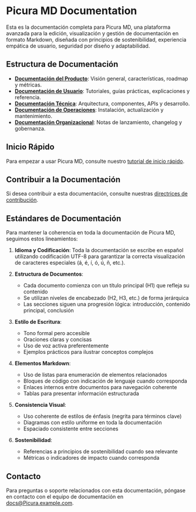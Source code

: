 # Picura MD Documentation

Esta es la documentación completa para Picura MD, una plataforma avanzada para la edición, visualización y gestión de documentación en formato Markdown, diseñada con principios de sostenibilidad, experiencia empática de usuario, seguridad por diseño y adaptabilidad.

## Estructura de Documentación

- **[Documentación del Producto](product-docs/)**: Visión general, características, roadmap y métricas.
- **[Documentación de Usuario](user-docs/)**: Tutoriales, guías prácticas, explicaciones y referencia.
- **[Documentación Técnica](technical-docs/)**: Arquitectura, componentes, APIs y desarrollo.
- **[Documentación de Operaciones](operations-docs/)**: Instalación, actualización y mantenimiento.
- **[Documentación Organizacional](org-docs/)**: Notas de lanzamiento, changelog y gobernanza.

## Inicio Rápido

Para empezar a usar Picura MD, consulte nuestro [tutorial de inicio rápido](user-docs/tutorials/getting-started.md).

## Contribuir a la Documentación

Si desea contribuir a esta documentación, consulte nuestras [directrices de contribución](org-docs/contribution-guidelines.md).

## Estándares de Documentación

Para mantener la coherencia en toda la documentación de Picura MD, seguimos estos lineamientos:

1. **Idioma y Codificación**: Toda la documentación se escribe en español utilizando codificación UTF-8 para garantizar la correcta visualización de caracteres especiales (á, é, í, ó, ú, ñ, etc.).

2. **Estructura de Documentos**:
   - Cada documento comienza con un título principal (H1) que refleja su contenido
   - Se utilizan niveles de encabezado (H2, H3, etc.) de forma jerárquica
   - Las secciones siguen una progresión lógica: introducción, contenido principal, conclusión

3. **Estilo de Escritura**:
   - Tono formal pero accesible
   - Oraciones claras y concisas
   - Uso de voz activa preferentemente
   - Ejemplos prácticos para ilustrar conceptos complejos

4. **Elementos Markdown**:
   - Uso de listas para enumeración de elementos relacionados
   - Bloques de código con indicación de lenguaje cuando corresponda
   - Enlaces internos entre documentos para navegación coherente
   - Tablas para presentar información estructurada

5. **Consistencia Visual**:
   - Uso coherente de estilos de énfasis (negrita para términos clave)
   - Diagramas con estilo uniforme en toda la documentación
   - Espaciado consistente entre secciones

6. **Sostenibilidad**:
   - Referencias a principios de sostenibilidad cuando sea relevante
   - Métricas o indicadores de impacto cuando corresponda

## Contacto

Para preguntas o soporte relacionados con esta documentación, póngase en contacto con el equipo de documentación en docs@Picura.example.com.